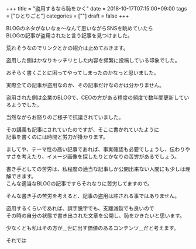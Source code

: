 +++
title = "盗用するなら恥をかく"
date = 2018-10-17T07:15:00+09:00
tags = ["ひとりごと"]
categories = [""]
draft = false
+++

BLOGのネタがないなぁ～なんて思いながらSNSを眺めていたら  
BLOGの記事が盗用されたと言う記事を見つけました。

荒れそうなのでリンクとかの紹介は止めておきます。

盗用した側はかなりキッチリとした内容を頻繁に投稿している印象でした。

おそらく書くことに困ってやってしまったのかなっと思いました。

実際全ての記事が盗用なのか、その記事だけなのかは分かりません。

盗用された側は企業のBLOGで、CEOの方がある程度の頻度で数年間更新しているようでした。

当然ながらお怒りのご様子で抗議されていました。


その講義も記事にされていたのですが、そこに書かれていたように  
記事を書くのには時間と労力が掛かります。

ましてや、テーマ性の高い記事であれば、事実確認も必要でしょうし、伝わりやすさを考えたり、イメージ画像を探したりとかなりの苦労があるでしょう。

書き手としての苦労は、私程度の適当な記事しか公開出来ない人間にも少しは理解できます。  
こんな適当なBLOGの記事ですらそれなりに苦労してますので。

そんな書き手の苦労を考えると、記事の盗用は許される事ではありません。  

盗用するくらいであれば、誤字脱字でも、支離滅裂でも良いので  
その時の自分の状態で書き出された文章を公開し、恥をかきたいと思います。

少なくとも私はその方が__世に出す価値のあるコンテンツ__だと考えます。


それでは
